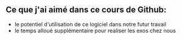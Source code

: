 ## Ce que j'ai aimé dans ce cours de Github:  
* le potentiel d'utilisation de ce logiciel dans notre futur travail 
* le temps alloué supplémentaire pour realiser les exos chez nous
